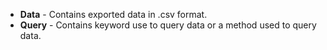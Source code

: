 * **Data** - Contains exported data in .csv format.
* **Query** - Contains keyword use to query data or a method used to query data.